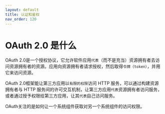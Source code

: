 ```yaml
---
layout: default
title: 认证和鉴权
nav_order: 120
---
```


# OAuth 2.0 是什么

OAuth 2.0是一个授权协议，它允许软件应用`代表`（而不是充当）资源拥有者去访问资源拥有者的资源。应用向资源拥有者请求授权，然后取得`令牌（token）`，并用它来访问资源。

OAuth 2.0框架能让第三方应用以`有限的权限`访问 HTTP 服务，可以通过构建资源拥有者与 HTTP 服务间的许可交互机制，让第三方应用`代表`资源拥有者访问服务，或者通过授予权限给第三方应用，让其`代表`自己访问服务。

OAuth关注的是如何让一个系统组件获取对另一个系统组件的访问权限。



